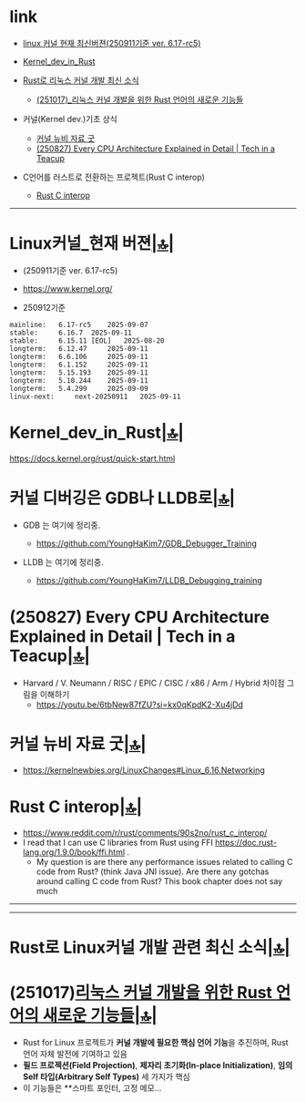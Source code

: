 # link

- [linux 커널 현재 최신버젼(250911기준 ver. 6.17-rc5)](#linux커널_현재-버젼)


- [Kernel_dev_in_Rust](#kernel_dev_in_rust)

- [Rust로 리눅스 커널 개발 최신 소식](#rust로-linux커널-개발-관련-최신-소식)
  - [(251017)_리눅스 커널 개발을 위한 Rust 언어의 새로운 기능들](#251017리눅스-커널-개발을-위한-rust-언어의-새로운-기능들)


- 커널(Kernel dev.)기초 상식
  - [커널 뉴비 자료 굿](#커널-뉴비-자료-굿)
  - [(250827) Every CPU Architecture Explained in Detail | Tech in a Teacup](#250827-every-cpu-architecture-explained-in-detail--tech-in-a-teacup)

- C언어를 러스트로 전환하는 프로젝트(Rust C interop)
  - [Rust C interop](#rust-c-interop)

<hr />

# Linux커널_현재 버젼[|🔝|](#link)
- (250911기준 ver. 6.17-rc5)
- https://www.kernel.org/

- 250912기준
```
mainline: 	6.17-rc5 	2025-09-07 	
stable: 	6.16.7 	2025-09-11 	
stable: 	6.15.11 [EOL] 	2025-08-20 	
longterm: 	6.12.47 	2025-09-11 	
longterm: 	6.6.106 	2025-09-11 
longterm: 	6.1.152 	2025-09-11 	
longterm: 	5.15.193 	2025-09-11 	
longterm: 	5.10.244 	2025-09-11 	
longterm: 	5.4.299 	2025-09-09 	
linux-next: 	next-20250911 	2025-09-11
```

# Kernel_dev_in_Rust[|🔝|](#link)
https://docs.kernel.org/rust/quick-start.html

# 커널 디버깅은 GDB나 LLDB로[|🔝|](#link)
- GDB 는 여기에 정리중.
  - https://github.com/YoungHaKim7/GDB_Debugger_Training

- LLDB 는 여기에 정리중.
  - https://github.com/YoungHaKim7/LLDB_Debugging_training

# (250827) Every CPU Architecture Explained in Detail | Tech in a Teacup[|🔝|](#link)
- Harvard / V. Neumann / RISC / EPIC / CISC / x86 / Arm / Hybrid 차이점 그림을 이해하기
  - https://youtu.be/6tbNew87fZU?si=kx0qKpdK2-Xu4jDd

# 커널 뉴비 자료 굿[|🔝|](#link)
- https://kernelnewbies.org/LinuxChanges#Linux_6.16.Networking

# Rust C interop[|🔝|](#link)
- https://www.reddit.com/r/rust/comments/90s2no/rust_c_interop/
- I read that I can use C libraries from Rust using FFI https://doc.rust-lang.org/1.9.0/book/ffi.html .
  - My question is are there any performance issues related to calling C code from Rust? (think Java JNI issue). Are there any gotchas around calling C code from Rust? This book chapter does not say much

<hr />

<hr />

# Rust로 Linux커널 개발 관련 최신 소식[|🔝|](#link)

# (251017)**[리눅스 커널 개발을 위한 Rust 언어의 새로운 기능들](<https://news.hada.io/topic?id=23716&utm_source=discord&utm_medium=bot&utm_campaign=1480>)**[|🔝|](#link)
- Rust for Linux 프로젝트가 **커널 개발에 필요한 핵심 언어 기능**을 추진하며, Rust 언어 자체 발전에 기여하고 있음  
- **필드 프로젝션(Field Projection)**, **제자리 초기화(In-place Initialization)**, **임의 Self 타입(Arbitrary Self Types)** 세 가지가 핵심  
- 이 기능들은 **스마트 포인터, 고정 메모…
